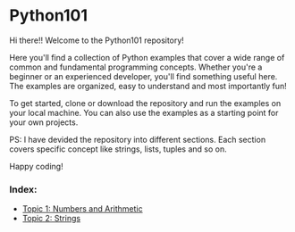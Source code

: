 # Python101
Hi there!! Welcome to the Python101 repository!

Here you'll find a collection of Python examples that cover a wide range of common and fundamental programming concepts. Whether you're a beginner or an experienced developer, you'll find something useful here. The examples are organized, easy to understand and most importantly fun!

To get started, clone or download the repository and run the examples on your local machine. You can also use the examples as a starting point for your own projects.

PS: I have devided the repository into different sections. Each section covers specific concept like strings, lists, tuples and so on.

Happy coding!

### Index:
- [Topic 1: Numbers and Arithmetic](https://github.com/abhitatachar2000/Python101/tree/main/Numbers%20and%20Arithmetic)
- [Topic 2: Strings](https://github.com/abhitatachar2000/Python101/tree/main/Strings)
